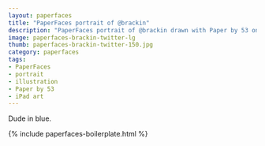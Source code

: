```yaml
---
layout: paperfaces
title: "PaperFaces portrait of @brackin"
description: "PaperFaces portrait of @brackin drawn with Paper by 53 on an iPad."
image: paperfaces-brackin-twitter-lg
thumb: paperfaces-brackin-twitter-150.jpg
category: paperfaces
tags: 
- PaperFaces
- portrait
- illustration
- Paper by 53
- iPad art
---
```


Dude in blue.

{% include paperfaces-boilerplate.html %}
